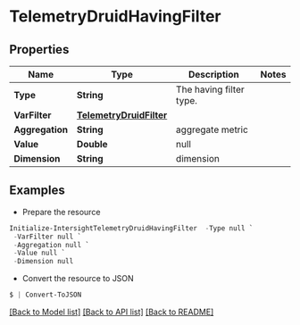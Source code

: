 # TelemetryDruidHavingFilter
## Properties

Name | Type | Description | Notes
------------ | ------------- | ------------- | -------------
**Type** | **String** | The having filter type. | 
**VarFilter** | [**TelemetryDruidFilter**](TelemetryDruidFilter.md) |  | 
**Aggregation** | **String** | aggregate metric | 
**Value** | **Double** | null | 
**Dimension** | **String** | dimension | 

## Examples

- Prepare the resource
```powershell
Initialize-IntersightTelemetryDruidHavingFilter  -Type null `
 -VarFilter null `
 -Aggregation null `
 -Value null `
 -Dimension null
```

- Convert the resource to JSON
```powershell
$ | Convert-ToJSON
```

[[Back to Model list]](../README.md#documentation-for-models) [[Back to API list]](../README.md#documentation-for-api-endpoints) [[Back to README]](../README.md)

